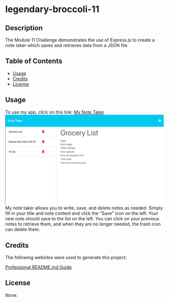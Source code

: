 # legendary-broccoli-11

## Description
The Module 11 Challenge demonstrates the use of Express.js to create a note taker which saves and retrieves data from a JSON file

## Table of Contents
- [Usage](#usage)
- [Credits](#credits)
- [License](#license)

## Usage
To use my app, click on this link:
[My Note Taker](https://legendary-broccoli-11-91c7ca012d8f.herokuapp.com/)
![Note Taker](./Develop/public/assets/images/note-taker.png)
My note taker allows you to write, save, and delete notes as needed. 
Simply fill in your title and note content and click the "Save" icon on the left. Your new note should save to the list on the left. You can click on your previous notes to retrieve them, and when they are no longer needed, the trash icon can delete them. 

## Credits
The following websites were used to generate this project:

[Professional README.md Guide](https://coding-boot-camp.github.io/full-stack/github/professional-readme-guide)

## License
None.